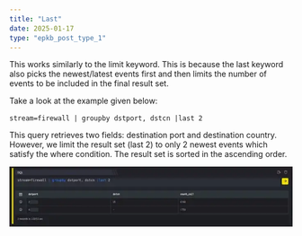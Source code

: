 ```yaml
---
title: "Last"
date: 2025-01-17
type: "epkb_post_type_1"
---
```


  
This works similarly to the limit keyword. This is because the last keyword also picks the newest/latest events first and then limits the number of events to be included in the final result set.

Take a look at the example given below:

```
stream=firewall | groupby dstport, dstcn |last 2
```

This query retrieves two fields: destination port and destination country. However, we limit the result set (last 2) to only 2 newest events which satisfy the where condition. The result set is sorted in the ascending order.

![image 1-Dec-05-2023-12-12-33-8700-PM](./images/Images%20last/image201-Dec-05-2023-12-12-33-8700-PM.webp)
